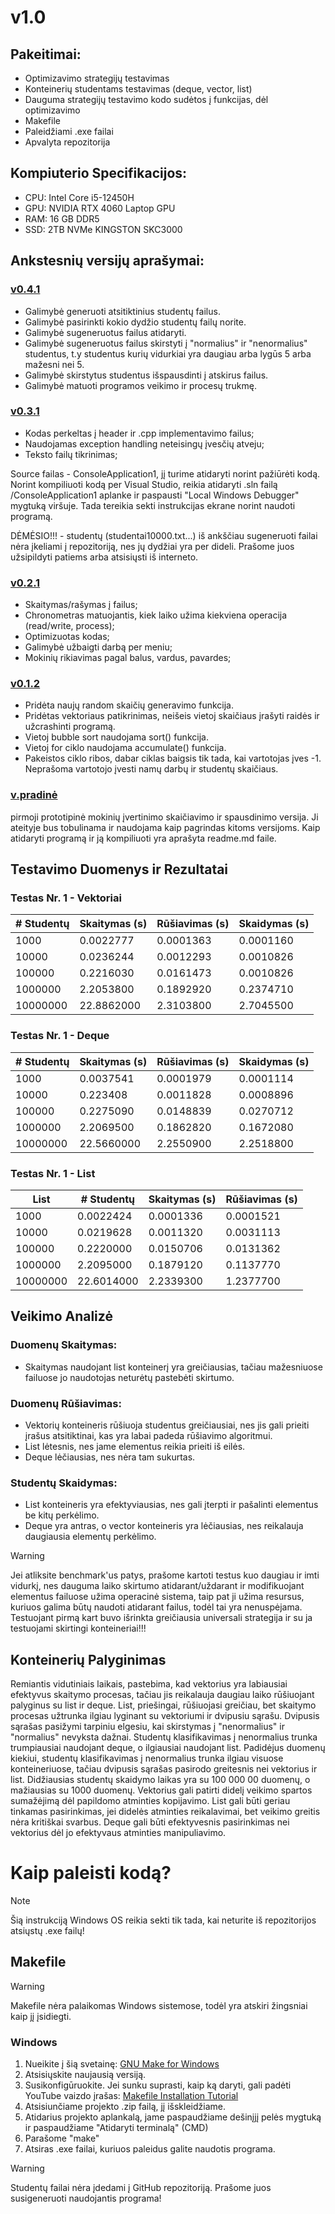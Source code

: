 # v1.0

## Pakeitimai:
- Optimizavimo strategijų testavimas
- Konteinerių studentams testavimas (deque, vector, list)
- Dauguma strategijų testavimo kodo sudėtos į funkcijas, dėl optimizavimo
- Makefile
- Paleidžiami .exe failai
- Apvalyta repozitorija

## Kompiuterio Specifikacijos:
- CPU: Intel Core i5-12450H
- GPU: NVIDIA RTX 4060 Laptop GPU
- RAM: 16 GB DDR5
- SSD: 2TB NVMe KINGSTON SKC3000

## Ankstesnių versijų aprašymai:
### [v0.4.1](https://github.com/Skirmantux/objektinis1/releases/tag/v0.4.1)
- Galimybė generuoti atsitiktinius studentų failus.
- Galimybė pasirinkti kokio dydžio studentų failų norite.
- Galimybė sugeneruotus failus atidaryti.
- Galimybė sugeneruotus failus skirstyti į "normalius" ir "nenormalius" studentus, t.y studentus kurių vidurkiai yra daugiau arba lygūs 5 arba mažesni nei 5.
- Galimybė skirstytus studentus išspausdinti į atskirus failus.
- Galimybė matuoti programos veikimo ir procesų trukmę.

### [v0.3.1](https://github.com/Skirmantux/objektinis1/releases/tag/v0.3.1)

- Kodas perkeltas į header ir .cpp implementavimo failus;
- Naudojamas exception handling neteisingų įvesčių atveju; 
- Teksto failų tikrinimas;

Source failas - ConsoleApplication1, jį turime atidaryti norint pažiūrėti kodą. Norint kompiliuoti kodą per Visual Studio, reikia atidaryti .sln failą /ConsoleApplication1 aplanke ir paspausti "Local Windows Debugger" mygtuką viršuje. Tada tereikia sekti instrukcijas ekrane norint naudoti programą.

DĖMĖSIO!!! - studentų (studentai10000.txt...) iš ankščiau sugeneruoti failai nėra įkeliami į repozitoriją, nes jų dydžiai yra per dideli. Prašome juos užsipildyti patiems arba atsisiųsti iš interneto.

### [v0.2.1](https://github.com/Skirmantux/objektinis1/releases/tag/v.0.2)
- Skaitymas/rašymas į failus;
- Chronometras matuojantis, kiek laiko užima kiekviena operacija (read/write, process);
- Optimizuotas kodas;
- Galimybė užbaigti darbą per meniu;
- Mokinių rikiavimas pagal balus, vardus, pavardes;

### [v0.1.2](https://github.com/Skirmantux/objektinis1/releases/tag/v0.1.2)
- Pridėta naujų random skaičių generavimo funkcija.
- Pridėtas vektoriaus patikrinimas, neišeis vietoj skaičiaus įrašyti raidės ir užcrashinti programą.
- Vietoj bubble sort naudojama sort() funkcija.
- Vietoj for ciklo naudojama accumulate() funkcija.
- Pakeistos ciklo ribos, dabar ciklas baigsis tik tada, kai vartotojas įves -1. Neprašoma vartotojo įvesti namų darbų ir studentų skaičiaus.

### [v.pradinė](https://github.com/Skirmantux/objektinis1/releases/tag/subrelizas-v.pradin%C4%97)
pirmoji prototipinė mokinių įvertinimo skaičiavimo ir spausdinimo versija. Ji ateityje bus tobulinama ir naudojama kaip pagrindas kitoms versijoms. Kaip atidaryti programą ir ją kompiliuoti yra aprašyta readme.md faile.

## Testavimo Duomenys ir Rezultatai

### Testas Nr. 1 - Vektoriai

| # Studentų| Skaitymas (s)| Rūšiavimas (s) | Skaidymas (s) 
|-----------|--------------|----------------|----------------
| 1000      | 0.0022777    | 0.0001363      | 0.0001160      
| 10000     | 0.0236244    | 0.0012293      | 0.0010826      
| 100000    | 0.2216030    | 0.0161473      | 0.0010826      
| 1000000   | 2.2053800    | 0.1892920      | 0.2374710      
| 10000000  | 22.8862000   | 2.3103800      | 2.7045500      

### Testas Nr. 1 - Deque

| # Studentų| Skaitymas (s)| Rūšiavimas (s)  | Skaidymas (s) 
|-----------|--------------|-----------------|-----------------
| 1000      | 0.0037541    | 0.0001979       | 0.0001114      
| 10000     | 0.223408     | 0.0011828       | 0.0008896      
| 100000    | 0.2275090    | 0.0148839       | 0.0270712      
| 1000000   | 2.2069500    | 0.1862820       | 0.1672080      
| 10000000  | 22.5660000   | 2.2550900       | 2.2518800      

### Testas Nr. 1 - List

| List      | # Studentų  | Skaitymas (s)  | Rūšiavimas (s) 
|-----------|-------------|----------------|---------------
| 1000      | 0.0022424   | 0.0001336      | 0.0001521      
| 10000     | 0.0219628   | 0.0011320      | 0.0031113      
| 100000    | 0.2220000   | 0.0150706      | 0.0131362      
| 1000000   | 2.2095000   | 0.1879120      | 0.1137770      
| 10000000  | 22.6014000  | 2.2339300      | 1.2377700      

## Veikimo Analizė

### Duomenų Skaitymas:
- Skaitymas naudojant list konteinerį yra greičiausias, tačiau mažesniuose failuose jo naudotojas neturėtų pastebėti skirtumo.

### Duomenų Rūšiavimas:
- Vektorių konteineris rūšiuoja studentus greičiausiai, nes jis gali prieiti įrašus atsitiktinai, kas yra labai padeda rūšiavimo algoritmui.
- List lėtesnis, nes jame elementus reikia prieiti iš eilės.
- Deque lėčiausias, nes nėra tam sukurtas.

### Studentų Skaidymas:
- List konteineris yra efektyviausias, nes gali įterpti ir pašalinti elementus be kitų perkėlimo.
- Deque yra antras, o vector konteineris yra lėčiausias, nes reikalauja daugiausia elementų perkėlimo.

> [!WARNING]  
>Jei atliksite benchmark'us patys, prašome kartoti testus kuo daugiau ir imti vidurkį, nes dauguma laiko skirtumo atidarant/uždarant ir modifikuojant elementus failuose užima operacinė sistema, taip pat ji užima resursus, kuriuos galima būtų naudoti atidarant failus, todėl tai yra nenuspėjama. Testuojant pirmą kart buvo išrinkta greičiausia universali strategija ir su ja testuojami skirtingi konteineriai!!!

## Konteinerių Palyginimas
Remiantis vidutiniais laikais, pastebima, kad vektorius yra labiausiai efektyvus skaitymo procesas, tačiau jis reikalauja daugiau laiko rūšiuojant palyginus su list ir deque. List, priešingai, rūšiuojasi greičiau, bet skaitymo procesas užtrunka ilgiau lyginant su vektoriumi ir dvipusiu sąrašu. Dvipusis sąrašas pasižymi tarpiniu elgesiu, kai skirstymas į "nenormalius" ir "normalius" nevyksta dažnai. Studentų klasifikavimas į nenormalius trunka trumpiausiai naudojant deque, o ilgiausiai naudojant list. Padidėjus duomenų kiekiui, studentų klasifikavimas į nenormalius trunka ilgiau visuose konteineriuose, tačiau dvipusis sąrašas pasirodo greitesnis nei vektorius ir list. Didžiausias studentų skaidymo laikas yra su 100 000 00 duomenų, o mažiausias su 1000 duomenų. Vektorius gali patirti didelį veikimo spartos sumažėjimą dėl papildomo atminties kopijavimo. List gali būti geriau tinkamas pasirinkimas, jei didelės atminties reikalavimai, bet veikimo greitis nėra kritiškai svarbus. Deque gali būti efektyvesnis pasirinkimas nei vektorius dėl jo efektyvaus atminties manipuliavimo.

# Kaip paleisti kodą?

> [!NOTE]  
> Šią instrukciją Windows OS reikia sekti tik tada, kai neturite iš repozitorijos atsiųstų .exe failų!

## Makefile

> [!WARNING]  
> Makefile nėra palaikomas Windows sistemose, todėl yra atskiri žingsniai kaip jį įsidiegti.

### Windows

1. Nueikite į šią svetainę: [GNU Make for Windows](https://sourceforge.net/projects/gnuwin32/files/make/3.81/)
2. Atsisiųskite naujausią versiją.
3. Susikonfigūruokite. Jei sunku suprasti, kaip ką daryti, gali padėti YouTube vaizdo įrašas: [Makefile Installation Tutorial](https://www.youtube.com/watch?v=taCJhnBXG_w)
4. Atsisiunčiame projekto .zip failą, jį išskleidžiame.
5. Atidarius projekto aplankalą, jame paspaudžiame dešinįjį pelės mygtuką ir paspaudžiame "Atidaryti terminalą" (CMD)
6. Parašome "make"
7. Atsiras .exe failai, kuriuos paleidus galite naudotis programa.

> [!WARNING]  
> Studentų failai nėra įdedami į GitHub repozitoriją. Prašome juos susigeneruoti naudojantis programa!

